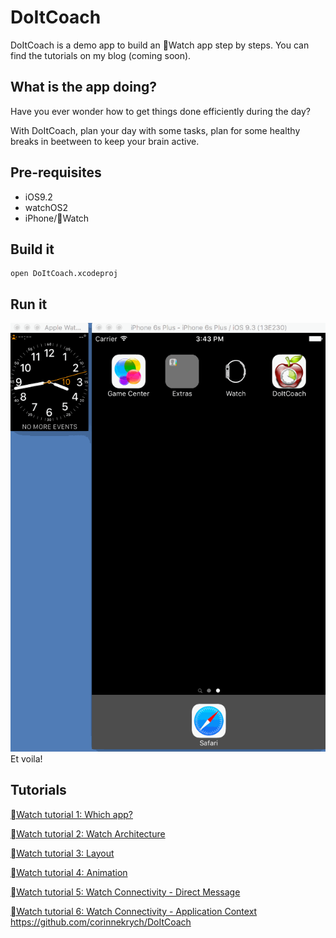 DoItCoach
=========
DoItCoach is a demo app to build an Watch app step by steps. You can find the tutorials on my blog (coming soon).

## What is the app doing?
Have you ever wonder how to get things done efficiently during the day?

With DoItCoach, plan your day with some tasks, plan for some healthy breaks in beetween to keep your brain active.  

## Pre-requisites
* iOS9.2
* watchOS2
* iPhone/Watch 

## Build it
```
open DoItCoach.xcodeproj
```
## Run it
![DoIt](step5.gif)
Et voila!

## Tutorials
[Watch tutorial 1: Which app?](http://corinnekrych.blogspot.fr/2016/04/watch-tutorial-1-which-app.html)

[Watch tutorial 2: Watch Architecture](http://corinnekrych.blogspot.fr/2016/04/watch-tutorial-2-watch-architecture.html)

[Watch tutorial 3: Layout](http://corinnekrych.blogspot.fr/2016/04/watch-tutorial-3-layout.html)

[Watch tutorial 4: Animation](http://corinnekrych.blogspot.fr/2016/04/watch-tutorial-4-animation.html)

[Watch tutorial 5: Watch Connectivity - Direct Message](http://corinnekrych.blogspot.fr/2016/04/watch-tutorial-5-watch-connectivity.html)

[Watch tutorial 6: Watch Connectivity - Application Context](http://corinnekrych.blogspot.fr/2016/04/watch-tutorial-6-watch-connectivity.html)
       https://github.com/corinnekrych/DoItCoach
